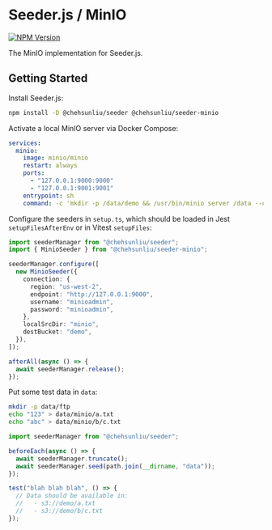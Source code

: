 # Seeder.js / MinIO

[![NPM Version](https://img.shields.io/npm/v/%40chehsunliu%2Fseeder-minio?style=flat-square)](https://www.npmjs.com/package/@chehsunliu/seeder-minio)

The MinIO implementation for Seeder.js.

## Getting Started

Install Seeder.js:

```sh
npm install -D @chehsunliu/seeder @chehsunliu/seeder-minio
```

Activate a local MinIO server via Docker Compose:

```yaml
services:
  minio:
    image: minio/minio
    restart: always
    ports:
      - "127.0.0.1:9000:9000"
      - "127.0.0.1:9001:9001"
    entrypoint: sh
    command: -c 'mkdir -p /data/demo && /usr/bin/minio server /data --console-address :9001'
```

Configure the seeders in `setup.ts`, which should be loaded in Jest `setupFilesAfterEnv` or in Vitest `setupFiles`:

```ts
import seederManager from "@chehsunliu/seeder";
import { MinioSeeder } from "@chehsunliu/seeder-minio";

seederManager.configure([
  new MinioSeeder({
    connection: {
      region: "us-west-2",
      endpoint: "http://127.0.0.1:9000",
      username: "minioadmin",
      password: "minioadmin",
    },
    localSrcDir: "minio",
    destBucket: "demo",
  }),
]);

afterAll(async () => {
  await seederManager.release();
});
```

Put some test data in `data`:

```sh
mkdir -p data/ftp
echo "123" > data/minio/a.txt
echo "abc" > data/minio/b/c.txt
```

```ts
import seederManager from "@chehsunliu/seeder";

beforeEach(async () => {
  await seederManager.truncate();
  await seederManager.seed(path.join(__dirname, "data"));
});

test("blah blah blah", () => {
  // Data should be available in:
  //   - s3://demo/a.txt
  //   - s3://demo/b/c.txt
});
```
